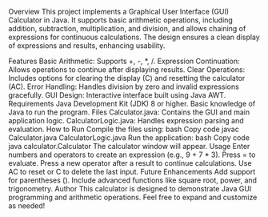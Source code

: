 Overview
This project implements a Graphical User Interface (GUI) Calculator in Java. It supports basic arithmetic operations, including addition, subtraction, multiplication, and division, and allows chaining of expressions for continuous calculations. The design ensures a clean display of expressions and results, enhancing usability.

Features
Basic Arithmetic: Supports +, -, *, /.
Expression Continuation: Allows operations to continue after displaying results.
Clear Operations: Includes options for clearing the display (C) and resetting the calculator (AC).
Error Handling: Handles division by zero and invalid expressions gracefully.
GUI Design: Interactive interface built using Java AWT.
Requirements
Java Development Kit (JDK) 8 or higher.
Basic knowledge of Java to run the program.
Files
Calculator.java: Contains the GUI and main application logic.
CalculatorLogic.java: Handles expression parsing and evaluation.
How to Run
Compile the files using:
bash
Copy code
javac Calculator.java CalculatorLogic.java
Run the application:
bash
Copy code
java calculator.Calculator
The calculator window will appear.
Usage
Enter numbers and operators to create an expression (e.g., 9 + 7 * 3).
Press = to evaluate.
Press a new operator after a result to continue calculations.
Use AC to reset or C to delete the last input.
Future Enhancements
Add support for parentheses ().
Include advanced functions like square root, power, and trigonometry.
Author
This calculator is designed to demonstrate Java GUI programming and arithmetic operations. Feel free to expand and customize as needed!
